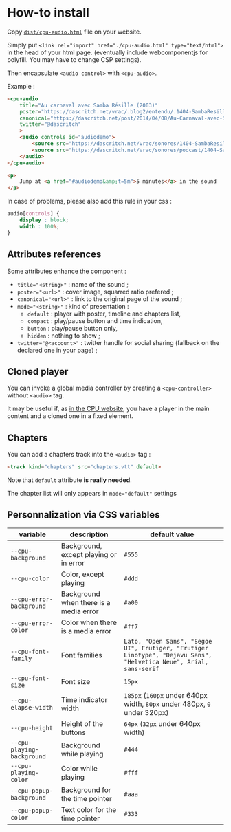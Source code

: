 How-to install
==============

Copy [`dist/cpu-audio.html`](dist/cpu-audio.html) file on your website.

Simply put `<link rel="import" href="./cpu-audio.html" type="text/html">` in the head of your html page. (eventually include webcomponentjs for polyfill. You may have to change CSP settings).

Then encapsulate `<audio control>` with `<cpu-audio>`. 

Example : 

```html
<cpu-audio 
    title="Au carnaval avec Samba Résille (2003)"
    poster="https://dascritch.net/vrac/.blog2/entendu/.1404-SambaResille_m.jpg"
    canonical="https://dascritch.net/post/2014/04/08/Au-Carnaval-avec-Samba-R%C3%A9sille"
    twitter="@dascritch"
    >
    <audio controls id="audiodemo">
        <source src="https://dascritch.net/vrac/sonores/1404-SambaResille2003.mp3" type="audio/ogg">
        <source src="https://dascritch.net/vrac/sonores/podcast/1404-SambaResille2003.mp3" type="audio/mpeg">
    </audio>
</cpu-audio>

<p>
    Jump at <a href="#audiodemo&amp;t=5m">5 minutes</a> in the sound
</p>

```

In case of problems, please also add this rule in your css :

```css
audio[controls] {
    display : block;
    width : 100%;
}
```

Attributes references
---------------------

Some attributes enhance the component :

* `title="<string>"` : name of the sound ;
* `poster="<url>"` : cover image, squarred ratio prefered ;
* `canonical="<url>"` : link to the original page of the sound ; 
* `mode="<string>"` : kind of presentation :
    * `default` : player with poster, timeline and chapters list,
    * `compact` : play/pause button and time indication,
    * `button` : play/pause button only,
    * `hidden` : nothing to show ;
* `twitter="@<account>"` : twitter handle for social sharing (fallback on the declared one in your page) ;


Cloned player
-------------

You can invoke a global media controller by creating a `<cpu-controller>` without `<audio>` tag. 

It may be useful if, as [in the CPU website](http://cpu.pm), you have a player in the main content and a cloned one in a fixed element.


Chapters
--------

You can add a chapters track into the `<audio>` tag : 

```html
<track kind="chapters" src="chapters.vtt" default>
```

Note that `default` attribute **is really needed**.

The chapter list will only appears in `mode="default"` settings


Personnalization via CSS variables
----------------------------------

variable | description | default value 
--|--|--
`--cpu-background`  | Background, except playing or in error            | `#555`
`--cpu-color`       | Color, except playing                             | `#ddd`
`--cpu-error-background` | Background when there is a media error       | `#a00`
`--cpu-error-color` | Color when there is a media error                 | `#ff7`
`--cpu-font-family` | Font families                                     | `Lato, "Open Sans", "Segoe UI", Frutiger, "Frutiger Linotype", "Dejavu Sans", "Helvetica Neue", Arial, sans-serif`
`--cpu-font-size`   | Font size                                         | `15px`
`--cpu-elapse-width` | Time indicator width                             | `185px` (`160px` under 640px width, `80px` under 480px, `0` under 320px)
`--cpu-height`      | Height of the buttons                             | `64px` (`32px` under 640px width)
`--cpu-playing-background` | Background while playing                   | `#444`
`--cpu-playing-color` | Color while playing                             | `#fff`
`--cpu-popup-background` | Background for the time pointer              | `#aaa`
`--cpu-popup-color` | Text color for the time pointer                   | `#333`



